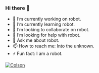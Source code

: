 ### Hi there 👋

- 🔭 I’m currently working on robot.
- 🌱 I’m currently learning robot.
- 👯 I’m looking to collaborate on robot.
- 🤔 I’m looking for help with robot.
- 💬 Ask me about robot.
- 📫 How to reach me: Into the unknown.
- ⚡ Fun fact: I am a robot.

<!--
**YeongJunKim/YeongJunKim** is a ✨ _special_ ✨ repository because its `README.md` (this file) appears on your GitHub profile.

Here are some ideas to get you started:

- 🔭 I’m currently working on ...
- 🌱 I’m currently learning ...
- 👯 I’m looking to collaborate on ...
- 🤔 I’m looking for help with ...
- 💬 Ask me about ...
- 📫 How to reach me: ...
- 😄 Pronouns: ...
- ⚡ Fun fact: ...
-->

[![Colson](https://hits.seeyoufarm.com/api/count/incr/badge.svg?url=https%3A%2F%2Fgithub.com%2Fgjbae1212%2Fhit-counter)](https://www.github.com/YeongJunKim)                    
